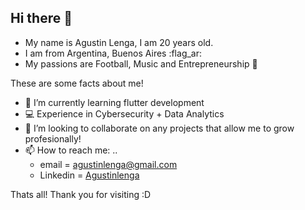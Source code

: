 ## Hi there 👋

- My name is Agustin Lenga, I am 20 years old. 
- I am from Argentina, Buenos Aires :flag_ar:
- My passions are Football, Music and Entrepreneurship 🚀

These are some facts about me!
- 🌱 I’m currently learning flutter development
- 💻 Experience in Cybersecurity + Data Analytics
- 👯 I’m looking to collaborate on any projects that allow me to grow profesionally!
- 📫 How to reach me: ..
    * email = agustinlenga@gmail.com
    * Linkedin = [Agustinlenga](https://www.linkedin.com/in/agust%C3%ADn-lenga-48b220207/?locale=en_US)
 
Thats all! Thank you for visiting :D 
